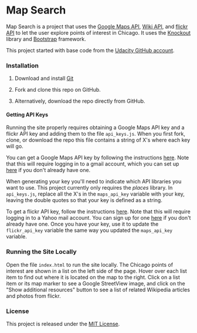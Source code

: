 

# Map Search

Map Search is a project that uses the [Google Maps API](https://developers.google.com/maps/), 
[Wiki API](https://www.mediawiki.org/wiki/API:Main_page), and 
[flickr API](https://www.flickr.com/services/api/) 
to let the user explore points of interest in Chicago. It uses the 
[Knockout](http://knockoutjs.com/) library and [Bootstrap](http://getbootstrap.com/)
 framework. 

This project started with base code from the [Udacity GitHub account](https://github.com/udacity/ud864).

### Installation

1. Download and install [Git](https://git-scm.com/downloads)

2. Fork and clone this repo on GitHub.

3. Alternatively, download the repo directly from GitHub.


#### Getting API Keys
Running the site properly requires obtaining a Google Maps API key and a 
flickr API key and adding them to the file `api_keys.js`. When you first 
fork, clone, or download the repo this file contains a string of X's 
where each key will go. 

You can get a Google Maps API key by following the 
instructions 
[here](https://developers.google.com/maps/documentation/javascript/get-api-key).
Note that this will require logging in to a gmail account, which you can set 
up [here](https://accounts.google.com/SignUp) if you don't already have one.

When generating your key you'll need to indicate which API libraries you 
want to use. This project currently only requires the *places* library. 
In `api_keys.js`, replace all the X's in the `maps_api_key` variable with 
your key, leaving the double quotes so that your key is defined as a string.

To get a flickr API key, follow the instructions 
[here](https://www.flickr.com/services/api/misc.api_keys.html). 
Note that this will require logging in to a Yahoo mail account. You can sign 
up for one [here](https://login.yahoo.com/account/create) if you don't already 
have one. Once you have your key, use it to update the `flickr_api_key` 
variable the same way you updated the `maps_api_key` variable.


### Running the Site Locally
Open the file `index.html` to run the site locally. The Chicago points of 
interest are shown in a list on the left side of the page. Hover over each 
list item to find out where it is located on the map to the right. Click 
on a list item or its map marker to see a Google StreetView image, and 
click on the "Show additional resources" button to see a list of related 
Wikipedia articles and photos from flickr.


### License

This project is released under the [MIT License](https://github.com/lmitchell4/alpha-blog/blob/master/LICENSE).

